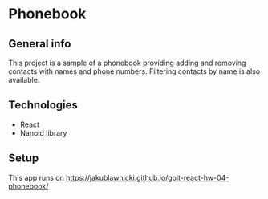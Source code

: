 # Phonebook

## General info

This project is a sample of a phonebook providing adding and removing contacts
with names and phone numbers. Filtering contacts by name is also available.

## Technologies

- React
- Nanoid library

## Setup

This app runs on https://jakublawnicki.github.io/goit-react-hw-04-phonebook/
